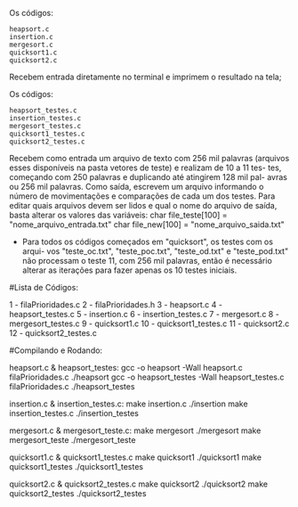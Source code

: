 Os códigos:

    heapsort.c
    insertion.c
    mergesort.c
    quicksort1.c
    quicksort2.c

Recebem entrada diretamente no terminal e imprimem o resultado na tela;

Os códigos:

    heapsort_testes.c
    insertion_testes.c
    mergesort_testes.c
    quicksort1_testes.c
    quicksort2_testes.c

Recebem como entrada um arquivo de texto com 256 mil palavras (arquivos 
esses disponíveis na pasta vetores de teste) e realizam de 10 a 11 tes-
tes, começando com 250 palavras e duplicando até atingirem 128 mil pal-
avras ou 256 mil palavras. 
Como saída, escrevem um arquivo informando o número de movimentações e 
comparações de cada um dos testes. 
Para editar quais arquivos devem ser lidos e qual o nome do arquivo de 
saída, basta alterar os valores das variáveis:
    char file_teste[100] = "nome_arquivo_entrada.txt" 
    char file_new[100] = "nome_arquivo_saida.txt"

* Para todos os códigos começados em "quicksort", os testes com os arqui-
vos "teste_oc.txt", "teste_poc.txt", "teste_od.txt" e "teste_pod.txt" não
processam o teste 11, com 256 mil palavras, então é necessário alterar as
iterações para fazer apenas os 10 testes iniciais.

#Lista de Códigos:

1  - filaPrioridades.c
2  - filaPrioridades.h
3  - heapsort.c
4  - heapsort_testes.c
5  - insertion.c
6  - insertion_testes.c
7  - mergesort.c
8  - mergesort_testes.c
9  - quicksort1.c
10 - quicksort1_testes.c
11 - quicksort2.c
12 - quicksort2_testes.c

#Compilando e Rodando:

heapsort.c & heapsort_testes:
    gcc -o heapsort -Wall heapsort.c filaPrioridades.c
    ./heapsort
    gcc -o heapsort_testes -Wall heapsort_testes.c filaPrioridades.c
    ./heapsort_testes

insertion.c & insertion_testes.c:
    make insertion.c 
    ./insertion
    make insertion_testes.c
    ./insertion_testes

mergesort.c & mergesort_teste.c:
    make mergesort
    ./mergesort 
    make mergesort_teste
    ./mergesort_teste

quicksort1.c & quicksort1_testes.c
    make quicksort1
    ./quicksort1
    make quicksort1_testes
    ./quicksort1_testes

quicksort2.c & quicksort2_testes.c
    make quicksort2
    ./quicksort2
    make quicksort2_testes
    ./quicksort2_testes



